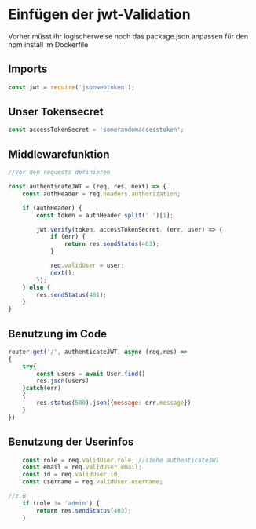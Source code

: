 # Einfügen der jwt-Validation
Vorher müsst ihr logischerweise noch das package.json anpassen für den npm install im Dockerfile
## Imports
```js
const jwt = require('jsonwebtoken');
```
## Unser Tokensecret
```js
const accessTokenSecret = 'somerandomaccesstoken';
```
## Middlewarefunktion
```js
//Vor den requests definieren

const authenticateJWT = (req, res, next) => {
    const authHeader = req.headers.authorization;

    if (authHeader) {
        const token = authHeader.split(' ')[1];

        jwt.verify(token, accessTokenSecret, (err, user) => {
            if (err) {
                return res.sendStatus(403);
            }

            req.validUser = user;
            next();
        });
    } else {
        res.sendStatus(401);
    }
}
```

## Benutzung im Code 
```js
router.get('/', authenticateJWT, async (req,res) =>
{
    try{
        const users = await User.find()
        res.json(users)
    }catch(err)
    {
        res.status(500).json({message: err.message})
    }
})
```

## Benutzung der Userinfos
```js
    const role = req.validUser.role; //siehe authenticateJWT
    const email = req.validUser.email;
    const id = req.validUser.id;
    const username = req.validUser.username;

//z.B
    if (role != 'admin') {
        return res.sendStatus(403);
    }
```
